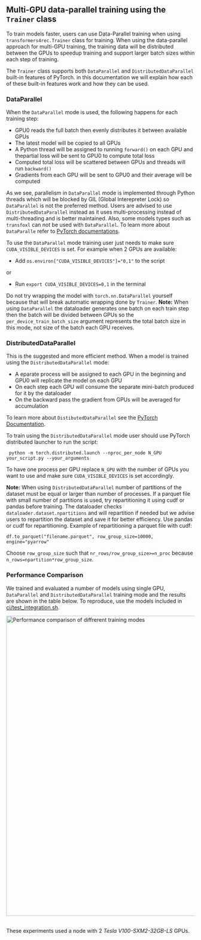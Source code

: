 ## Multi-GPU data-parallel training using the `Trainer` class

To train models faster, users can use Data-Parallel training when using `transformers4rec.Trainer` class for training. When using the data-parallel approach for multi-GPU training, the training data will be distributed between the GPUs to speedup training and support larger batch sizes within each step of training.

The `Trainer` class supports both `DataParallel` and `DistributedDataParallel` built-in features of PyTorch. in this documentation we will explain how each of these built-in features work and how they can be used.

### DataParallel
When the `DataParallel` mode is used, the following happens for each training step:
- GPU0 reads the full batch then evenly distributes it between available GPUs
- The latest model will be copied to all GPUs
- A Python thread will be assigned to running `forward()` on each GPU and thepartial loss will be sent to GPU0 to compute total loss
- Computed total loss will be scattered between GPUs and threads will run `backward()`
- Gradients from each GPU will be sent to GPU0 and their average will be computed

As we see, parallelism in `DataParallel` mode is implemented through Python threads which will be blocked by GIL (Global Interepreter Lock) so `DataParallel` is not the preferred method. Users are advised to use `DistributedDataParallel` instead as it uses multi-processing instead of multi-threading and is better maintained. Also, some models types such as `transfoxl` can not be used with `DataParallel`. To learn more about `DataParalle` refer to [PyTorch documentations](https://pytorch.org/docs/master/generated/torch.nn.DataParallel.html).

To use the `DataParallel` mode training user just needs to make sure `CUDA_VISIBLE_DEVICES` is set. For example when 2 GPUs are available:
- Add ```os.environ["CUDA_VISIBLE_DEVICES"]="0,1"``` to the script 

or

-  Run ```export CUDA_VISIBLE_DEVICES=0,1``` in the terminal

Do not try wrapping the model with ```torch.nn.DataParallel``` yourself because that will break automatic wrapping done by `Trainer`.
<b>Note:</b> When using `DataParallel` the dataloader generates one batch on each train step then the batch will be divided between GPUs so the `per_device_train_batch_size` argument represents the total batch size in this mode, not size of the batch each GPU receives.

### DistributedDataParallel

This is the suggested and more efficient method. When a model is trained using the `DistributedDataParallel` mode:
- A eparate process will be assigned to each GPU in the beginning and GPU0 will replicate the model on each GPU
- On each step each GPU will consume the separate mini-batch produced for it by the dataloader
- On the backward pass the gradient from GPUs will be averaged for accumulation

To learn more about `DistibutedDataParallel` see the [PyTorch Documentation](https://pytorch.org/docs/master/generated/torch.nn.parallel.DistributedDataParallel.html#torch.nn.parallel.DistributedDataParallel).

To train using the `DistributedDataParallel` mode user should use PyTorch distributed launcher to run the script:

``` python -m torch.distributed.launch --nproc_per_node N_GPU your_script.py --your_arguments```

To have one process per GPU replace `N_GPU` with the number of GPUs you want to use and make sure `CUDA_VISIBLE_DEVICES` is set accordingly.

<b>Note:</b> When using `DistributedDataParallel` number of partitions of the dataset must be equal or larger than number of processes. If a parquet file with small number of partitions is used, try repartitioning it using cudf or pandas before training. The dataloader checks `dataloader.dataset.npartitions` and will repartition if needed but we advise users to repartition the dataset and save it for better efficiency. Use pandas or cudf for repartitioning. Example of repartitioning a parquet file with cudf:

```df.to_parquet("filename.parquet", row_group_size=10000, engine="pyarrow"```

Choose `row_group_size` such that `nr_rows/row_group_size>=n_proc` because `n_rows=npartition*row_group_size`.

### Performance Comparison

We trained and evaluated a number of models using single GPU, `DataParallel` and `DistributedDataParallel` training mode and the results are shown in the table below. To reproduce, use the models included in [ci/test_integration.sh](https://github.com/NVIDIA-Merlin/Transformers4Rec/blob/main/ci/test_integration.sh).

<img src="_images/DP_DDP_perf.png" alt="Performance comparison of diffrerent training modes" style="width:800px;display:block;margin-left:auto;margin-right:auto;"/><br>

These experiments used a node with 2 <i>Tesla V100-SXM2-32GB-LS</i> GPUs.